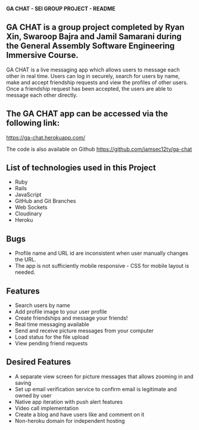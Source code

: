**GA CHAT - SEI GROUP PROJECT - README**

## GA CHAT is a group project completed by Ryan Xin, Swaroop Bajra and Jamil Samarani during the General Assembly Software Engineering Immersive Course.

GA CHAT is a live messaging app which allows users to message each other in real time. Users can log in securely, search for users by name, make and accept friendship requests and view the profiles of other users. Once a friendship request has been accepted, the users are able to message each other directly.

## The GA CHAT app can be accessed via the following link:
https://ga-chat.herokuapp.com/

The code is also available on Github https://github.com/jamsec12ty/ga-chat

## List of technologies used in this Project

  * Ruby
  * Rails
  * JavaScript
  * GitHub and Git Branches
  * Web Sockets
  * Cloudinary
  * Heroku

## Bugs

  * Profile name and URL id are inconsistent when user manually changes the URL.
  * The app is not sufficiently mobile responsive - CSS for mobile layout is needed.


## Features

  * Search users by name
  * Add profile image to your user profile
  * Create friendships and message your friends!
  * Real time messaging available
  * Send and receive picture messages from your computer
  * Load status for the file upload
  * View pending friend requests


## Desired Features

  * A separate view screen for picture messages that allows zooming in and saving
  * Set up email verification service to confirm email is legitimate and owned by user
  * Native app iteration with push alert features
  * Video call implementation
  * Create a blog and have users like and comment on it
  * Non-heroku domain for independent hosting
